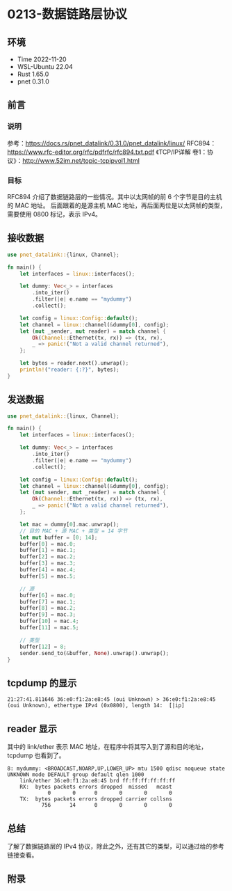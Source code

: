 # 0213-数据链路层协议

## 环境

- Time 2022-11-20
- WSL-Ubuntu 22.04
- Rust 1.65.0
- pnet 0.31.0

## 前言

### 说明

参考：<https://docs.rs/pnet_datalink/0.31.0/pnet_datalink/linux/>
RFC894：<https://www.rfc-editor.org/rfc/pdfrfc/rfc894.txt.pdf>
《TCP/IP详解 卷1：协议》：<http://www.52im.net/topic-tcpipvol1.html>

### 目标

RFC894 介绍了数据链路层的一些情况。其中以太网帧的前 6 个字节是目的主机的 MAC 地址。
后面跟着的是源主机 MAC 地址，再后面两位是以太网帧的类型，需要使用 0800 标记，表示 IPv4。

## 接收数据

```Rust
use pnet_datalink::{linux, Channel};

fn main() {
    let interfaces = linux::interfaces();

    let dummy: Vec<_> = interfaces
        .into_iter()
        .filter(|e| e.name == "mydummy")
        .collect();

    let config = linux::Config::default();
    let channel = linux::channel(&dummy[0], config);
    let (mut _sender, mut reader) = match channel {
        Ok(Channel::Ethernet(tx, rx)) => (tx, rx),
        _ => panic!("Not a valid channel returned"),
    };

    let bytes = reader.next().unwrap();
    println!("reader: {:?}", bytes);
}
```

## 发送数据

```Rust
use pnet_datalink::{linux, Channel};

fn main() {
    let interfaces = linux::interfaces();

    let dummy: Vec<_> = interfaces
        .into_iter()
        .filter(|e| e.name == "mydummy")
        .collect();

    let config = linux::Config::default();
    let channel = linux::channel(&dummy[0], config);
    let (mut sender, mut _reader) = match channel {
        Ok(Channel::Ethernet(tx, rx)) => (tx, rx),
        _ => panic!("Not a valid channel returned"),
    };

    let mac = dummy[0].mac.unwrap();
    // 目的 MAC + 源 MAC + 类型 = 14 字节
    let mut buffer = [0; 14];
    buffer[0] = mac.0;
    buffer[1] = mac.1;
    buffer[2] = mac.2;
    buffer[3] = mac.3;
    buffer[4] = mac.4;
    buffer[5] = mac.5;

    // 源
    buffer[6] = mac.0;
    buffer[7] = mac.1;
    buffer[8] = mac.2;
    buffer[9] = mac.3;
    buffer[10] = mac.4;
    buffer[11] = mac.5;

    // 类型
    buffer[12] = 8;
    sender.send_to(&buffer, None).unwrap().unwrap();
}
```

## tcpdump 的显示

```text
21:27:41.811646 36:e0:f1:2a:e8:45 (oui Unknown) > 36:e0:f1:2a:e8:45 (oui Unknown), ethertype IPv4 (0x0800), length 14:  [|ip]
```

## reader 显示

其中的 link/ether 表示 MAC 地址，在程序中将其写入到了源和目的地址，tcpdump 也看到了。

```text
8: mydummy: <BROADCAST,NOARP,UP,LOWER_UP> mtu 1500 qdisc noqueue state UNKNOWN mode DEFAULT group default qlen 1000
    link/ether 36:e0:f1:2a:e8:45 brd ff:ff:ff:ff:ff:ff
    RX:  bytes packets errors dropped  missed   mcast
             0       0      0       0       0       0
    TX:  bytes packets errors dropped carrier collsns
           756      14      0       0       0       0
```

## 总结

了解了数据链路层的 IPv4 协议，除此之外，还有其它的类型，可以通过给的参考链接查看。

## 附录
